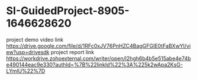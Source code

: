 # SI-GuidedProject-8905-1646628620
project demo video link https://drive.google.com/file/d/1RFc0xJV76PnHZC4BagGFGIE0tFaBXwYl/view?usp=drivesdk
project report link https://workdrive.zohoexternal.com/writer/open/l2hgh6b4b5e515abe4e74be490144eac9e330?authId=%7B%22linkId%22%3A%225k2wApa2KsG-LYmlU%22%7D
